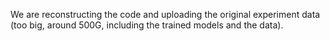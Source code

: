 We are reconstructing the code and uploading the original experiment data (too big, around 500G, including the trained models and the data).

